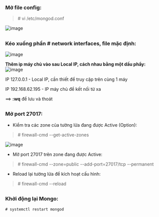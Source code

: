 ### Mở file config: 
> \# vi /etc/mongod.conf
	
![image](https://user-images.githubusercontent.com/43572616/149675492-9f2cd125-789e-4711-b24e-6a44db3cf7ca.png)
##
### Kéo xuống phần # network interfaces, file mặc định:

![image](https://user-images.githubusercontent.com/43572616/149675497-62f87d69-e588-4af5-aa50-e65329fa4535.png)
	
**Thêm ip máy chủ vào sau Local IP, cách nhau bằng một dấu phẩy:**
![image](https://user-images.githubusercontent.com/43572616/149675605-2d9a6949-dfc1-4b18-b28f-3e560e32581c.png)
	
  IP 127.0.0.1 - Local IP, cần thiết để truy cập trên cùng 1 máy
	
  IP 192.168.62.195 - IP máy chủ để kết nối từ xa

==> **:wq** để lưu và thoát
##
### Mở port 27017:
* Kiểm tra các zone của tường lửa đang được Active (Option):
> \# firewall-cmd --get-active-zones

![image](https://user-images.githubusercontent.com/43572616/149675619-64c55918-3420-48e1-8cb7-8172c8caf0b7.png)

* Mở port 27017 trên zone đang được Active:
> \# firewall-cmd --zone=public --add-port=27017/tcp --permanent

* Reload lại tường lửa để kích hoạt cấu hình:
> \# firewall-cmd --reload
##
### Khởi động lại Mongo:
	# systemctl restart mongod
